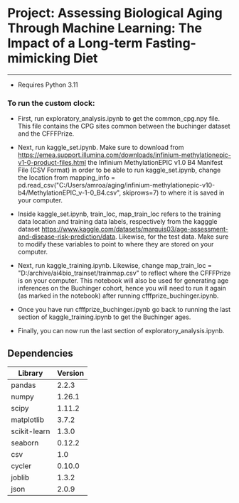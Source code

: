 # Project: Assessing Biological Aging Through Machine Learning: The Impact of a Long-term Fasting-mimicking Diet
------------------------------------------------------------------

* Requires Python 3.11

### To run the custom clock:

- First, run exploratory_analysis.ipynb to get the common_cpg.npy file. This file contains the CPG sites common between the buchinger dataset and the CFFFPrize.

- Next, run kaggle_set.ipynb. Make sure to download from https://emea.support.illumina.com/downloads/infinium-methylationepic-v1-0-product-files.html the Infinium MethylationEPIC v1.0 B4 Manifest File (CSV Format) in order to be able to run kaggle_set.ipynb, change the location from mapping_info = pd.read_csv("C:/Users/amroa/aging/infinium-methylationepic-v10-b4/MethylationEPIC_v-1-0_B4.csv", skiprows=7) to where it is saved in your computer. 

- Inside kaggle_set.ipynb, train_loc, map_train_loc refers to the training data location and training data labels, respectively from the kagggle dataset https://www.kaggle.com/datasets/marquis03/age-assessment-and-disease-risk-prediction/data. Likewise, for the test data. Make sure to modify these variables to point to where they are stored on your computer. 

- Next, run kaggle_training.ipynb. Likewise, change map_train_loc = "D:/archive/ai4bio_trainset/trainmap.csv" to reflect where the CFFFPrize is on your computer. This notebook will also be used for generating age inferences on the Buchinger cohort, hence you will need to run it again (as marked in the notebook) after running cfffprize_buchinger.ipynb.

- Once you have run cfffprize_buchinger.ipynb go back to running the last section of kaggle_training.ipynb to get the Buchinger ages. 

- Finally, you can now run the last section of exploratory_analysis.ipynb. 

## Dependencies

| Library        | Version  |
|----------------|----------|
| pandas         | 2.2.3    |
| numpy          | 1.26.1   |
| scipy          | 1.11.2   |
| matplotlib     | 3.7.2    |
| scikit-learn   | 1.3.0    |
| seaborn        | 0.12.2   |
| csv            | 1.0      |
| cycler         | 0.10.0   |
| joblib         | 1.3.2    |
| json           | 2.0.9    |
